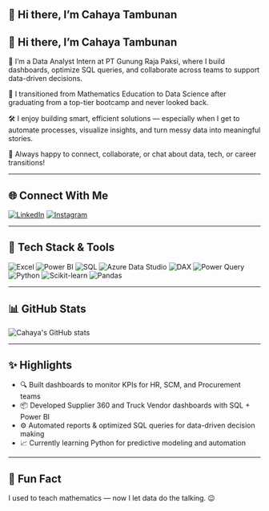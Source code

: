 ## 👋 Hi there, I’m Cahaya Tambunan

## 👋 Hi there, I’m Cahaya Tambunan

🎯 I’m a Data Analyst Intern at PT Gunung Raja Paksi, where I build dashboards, optimize SQL queries, and collaborate across teams to support data-driven decisions.

📘 I transitioned from Mathematics Education to Data Science after graduating from a top-tier bootcamp and never looked back.

🛠️ I enjoy building smart, efficient solutions — especially when I get to automate processes, visualize insights, and turn messy data into meaningful stories.

💬 Always happy to connect, collaborate, or chat about data, tech, or career transitions!

---

## 🌐 Connect With Me

[![LinkedIn](https://img.shields.io/badge/LinkedIn-0077B5?style=for-the-badge&logo=linkedin&logoColor=white)](https://www.linkedin.com/in/cahayatambunan/)
[![Instagram](https://img.shields.io/badge/Instagram-E4405F?style=for-the-badge&logo=instagram&logoColor=white)](https://www.instagram.com/cahayatambunan)

---

## 🧰 Tech Stack & Tools

![Excel](https://img.shields.io/badge/Microsoft_Excel-217346?style=for-the-badge&logo=microsoft-excel&logoColor=white)
![Power BI](https://img.shields.io/badge/Power%20BI-F2C811?style=for-the-badge&logo=powerbi&logoColor=black)
![SQL](https://img.shields.io/badge/SQL-336791?style=for-the-badge&logo=postgresql&logoColor=white)
![Azure Data Studio](https://img.shields.io/badge/Azure_Data_Studio-0078D4?style=for-the-badge&logo=microsoftazure&logoColor=white)
![DAX](https://img.shields.io/badge/DAX-007ACC?style=for-the-badge&logo=windows&logoColor=white)
![Power Query](https://img.shields.io/badge/Power_Query-005B9A?style=for-the-badge&logo=microsoft&logoColor=white)
![Python](https://img.shields.io/badge/Python-3776AB?style=for-the-badge&logo=python&logoColor=white)
![Scikit-learn](https://img.shields.io/badge/scikit--learn-F7931E?style=for-the-badge&logo=scikit-learn&logoColor=white)
![Pandas](https://img.shields.io/badge/pandas-150458?style=for-the-badge&logo=pandas&logoColor=white)

---

## 📊 GitHub Stats

![Cahaya's GitHub stats](https://github-readme-stats.vercel.app/api?username=cahayatambunan&show_icons=true&theme=default)

---

## ✨ Highlights

- 🔍 Built dashboards to monitor KPIs for HR, SCM, and Procurement teams
- 📦 Developed Supplier 360 and Truck Vendor dashboards with SQL + Power BI
- ⚙️ Automated reports & optimized SQL queries for data-driven decision making
- 📈 Currently learning Python for predictive modeling and automation

---

## 📌 Fun Fact
I used to teach mathematics — now I let data do the talking. 😉

